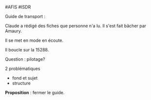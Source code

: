 #AFIS 
#ISDR

Guide de transport : 


Claude a rédigé des fiches que personne n'a lu.
Il s'est fait bâcher par Amaury.

Il se met en mode en écoute.

Il boucle sur la 15288.

Question : pilotage?


2 problématiques 
- fond et sujet
- structure

**Proposition** : fermer le guide.


